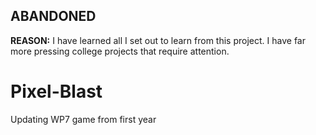 ABANDONED
-----------
**REASON:** I have learned all I set out to learn from this project. I have far more pressing college projects that require attention.

Pixel-Blast
===========

Updating WP7 game from first year

